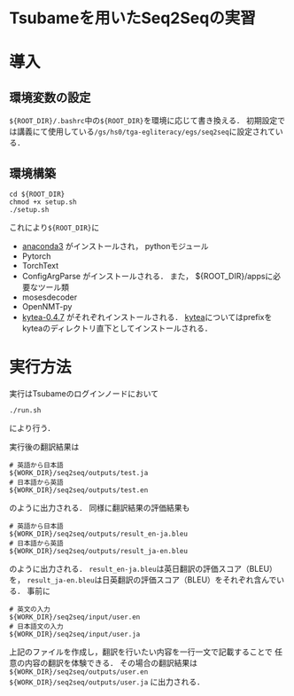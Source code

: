 # Tsubameを用いたSeq2Seqの実習

# 導入

## 環境変数の設定
`${ROOT_DIR}/.bashrc`中の`${ROOT_DIR}`を環境に応じて書き換える．
初期設定では講義にて使用している`/gs/hs0/tga-egliteracy/egs/seq2seq`に設定されている．

## 環境構築
```
cd ${ROOT_DIR}
chmod +x setup.sh
./setup.sh
```
これにより`${ROOT_DIR}`に
- [anaconda3](https://www.anaconda.com/distribution/)
がインストールされ，
pythonモジュール
- Pytorch
- TorchText
- ConfigArgParse
がインストールされる．
また，
${ROOT_DIR}/appsに必要なツール類
- mosesdecoder
- OpenNMT-py
- [kytea-0.4.7](http://www.phontron.com/kytea/download/kytea-0.4.7.tar.gz)
がそれぞれインストールされる．
[kytea](http://www.phontron.com/kytea/download/kytea-0.4.7.tar.gz)についてはprefixをkyteaのディレクトリ直下としてインストールされる．

# 実行方法

実行はTsubameのログインノードにおいて
```
./run.sh
```
により行う．

実行後の翻訳結果は
```
# 英語から日本語
${WORK_DIR}/seq2seq/outputs/test.ja
# 日本語から英語
${WORK_DIR}/seq2seq/outputs/test.en
```
のように出力される．
同様に翻訳結果の評価結果も
```
# 英語から日本語
${WORK_DIR}/seq2seq/outputs/result_en-ja.bleu
# 日本語から英語
${WORK_DIR}/seq2seq/outputs/result_ja-en.bleu
```
のように出力される．
`result_en-ja.bleu`は英日翻訳の評価スコア（BLEU）を，
`result_ja-en.bleu`は日英翻訳の評価スコア（BLEU）をそれぞれ含んでいる．
事前に
```
# 英文の入力
${WORK_DIR}/seq2seq/input/user.en
# 日本語文の入力
${WORK_DIR}/seq2seq/input/user.ja
```
上記のファイルを作成し，翻訳を行いたい内容を一行一文で記載することで
任意の内容の翻訳を体験できる．
その場合の翻訳結果は
`${WORK_DIR}/seq2seq/outputs/user.en`
`${WORK_DIR}/seq2seq/outputs/user.ja`
に出力される．
